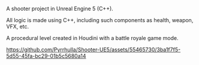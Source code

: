 A shooter project in Unreal Engine 5 (C++). 

All logic is made using C++, including such components as health, weapon, VFX, etc. 

A procedural level created in Houdini with a battle royale game mode. 


https://github.com/Pyrrhulla/Shooter-UE5/assets/55465730/3ba1f7f5-5d55-45fa-bc29-01b5c5680a14

